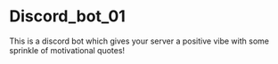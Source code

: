# Discord_bot_01
This is a discord bot which gives your server a positive vibe with some sprinkle of motivational quotes!
